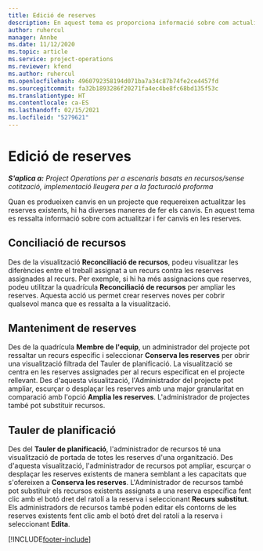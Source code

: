 ```yaml
---
title: Edició de reserves
description: En aquest tema es proporciona informació sobre com actualitzar i fer canvis en les reserves.
author: ruhercul
manager: Annbe
ms.date: 11/12/2020
ms.topic: article
ms.service: project-operations
ms.reviewer: kfend
ms.author: ruhercul
ms.openlocfilehash: 4960792358194d071ba7a34c87b74fe2ce4457fd
ms.sourcegitcommit: fa32b1893286f20271fa4ec4be8fc68bd135f53c
ms.translationtype: HT
ms.contentlocale: ca-ES
ms.lasthandoff: 02/15/2021
ms.locfileid: "5279621"
---
```

# <a name="edit-bookings"></a>Edició de reserves

_**S'aplica a:** Project Operations per a escenaris basats en recursos/sense cotització, implementació lleugera per a la facturació proforma_


Quan es produeixen canvis en un projecte que requereixen actualitzar les reserves existents, hi ha diverses maneres de fer els canvis. En aquest tema es ressalta informació sobre com actualitzar i fer canvis en les reserves.

## <a name="resource-reconciliation"></a>Conciliació de recursos

Des de la visualització **Reconciliació de recursos**, podeu visualitzar les diferències entre el treball assignat a un recurs contra les reserves assignades al recurs. Per exemple, si hi ha més assignacions que reserves, podeu utilitzar la quadrícula **Reconciliació de recursos** per ampliar les reserves. Aquesta acció us permet crear reserves noves per cobrir qualsevol manca que es ressalta a la visualització.

## <a name="maintain-bookings"></a>Manteniment de reserves

Des de la quadrícula **Membre de l'equip**, un administrador del projecte pot ressaltar un recurs específic i seleccionar **Conserva les reserves** per obrir una visualització filtrada del Tauler de planificació. La visualització se centra en les reserves assignades per al recurs especificat en el projecte rellevant. Des d'aquesta visualització, l'Administrador del projecte pot ampliar, escurçar o desplaçar les reserves amb una major granularitat en comparació amb l'opció **Amplia les reserves**. L'administrador de projectes també pot substituir recursos.

## <a name="schedule-board"></a>Tauler de planificació

Des del **Tauler de planificació**, l'administrador de recursos té una visualització de portada de totes les reserves d'una organització. Des d'aquesta visualització, l'administrador de recursos pot ampliar, escurçar o desplaçar les reserves existents de manera semblant a les capacitats que s'ofereixen a **Conserva les reserves**. L'Administrador de recursos també pot substituir els recursos existents assignats a una reserva específica fent clic amb el botó dret del ratolí a la reserva i seleccionant **Recurs substitut**. Els administradors de recursos també poden editar els contorns de les reserves existents fent clic amb el botó dret del ratolí a la reserva i seleccionant **Edita**.


[!INCLUDE[footer-include](../includes/footer-banner.md)]